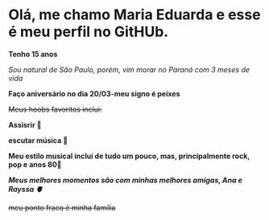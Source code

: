  # Olá, me chamo Maria Eduarda e esse é meu perfil no GitHUb.
 
 **Tenho 15 anos**
 
 _Sou natural de São Paulo, porém, vim morar no Paraná com 3 meses de vida_
 
 **Faço aniversário no dia 20/03-meu signo é peixes**
 
   ~~Meus hoobs favoritos inclui:~~
    
  **Assisrir 🎥**

  **escutar música 🎵**

**Meu estilo musical inclui de tudo um pouco, mas, principalmente rock, pop e anos 80🎼**

**_Meus melhores momentos são com minhas melhores amigas, Ana e Rayssa 🫀_**

  ~~meu ponto fraco é minha família~~
